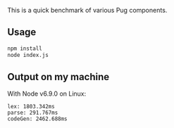 This is a quick benchmark of various Pug components.

## Usage

```sh
npm install
node index.js
```

## Output on my machine

With Node v6.9.0 on Linux:

```
lex: 1803.342ms
parse: 291.767ms
codeGen: 2462.688ms
```
